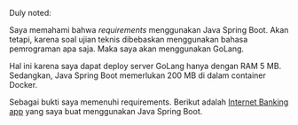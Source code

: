 Duly noted:

Saya memahami bahwa *requirements* menggunakan Java Spring Boot. Akan tetapi, karena soal ujian teknis dibebaskan menggunakan bahasa pemrograman apa saja. Maka saya akan menggunakan GoLang.

Hal ini karena saya dapat deploy server GoLang hanya dengan RAM 5 MB. Sedangkan, Java Spring Boot memerlukan 200 MB di dalam container Docker.

Sebagai bukti saya memenuhi requirements. Berikut adalah [Internet Banking app](https://github.com/stars/jasonrichdarmawan/lists/internet-banking) yang saya buat menggunakan Java Spring Boot.